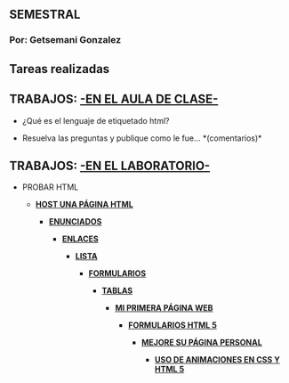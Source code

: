 <html>
<h2>SEMESTRAL</h2>
<p/>

<h3>Por: Getsemani Gonzalez</h3>
<p/>

<h2>Tareas realizadas</h2>
<p/>


<h2>TRABAJOS: <u>-EN EL AULA DE CLASE-</u></h2>
<p/>
<ul><li>¿Qué es el lenguaje de etiquetado html?</li></ul>
<p/>
<ul><li>Resuelva las preguntas y publique como le fue... *(comentarios)*</li></ul>
<p/>


<h2>TRABAJOS: <u>-EN EL LABORATORIO-</u></h2>
<p/>
<ul><li>PROBAR HTML<strong><a href="https://www.w3schools.com/code/tryit.asp?filename=G8G4420TMRC2">
<p/>
<ul><li>HOST UNA PÁGINA HTML<strong><a href="https://getsemani-gonzalez.github.io/About-Getsy/">
<p/>
<ul><li>ENUNCIADOS<strong><a href="https://www.w3schools.com/code/tryit.asp?filename=G8A76VU5A5XO">
<p/>
<ul><li>ENLACES<strong><a href="https://www.w3schools.com/code/tryit.asp?filename=G8G3DWMU6DNM">
<p/>
<ul><li>LISTA<strong><a href="https://www.w3schools.com/code/tryit.asp?filename=G8GBOTEWV05S">
<p/>
<ul><li>FORMULARIOS<strong><a href="https://www.w3schools.com/code/tryit.asp?filename=G8IAILCXHVEU">
<p/>
<ul><li>TABLAS<strong><a href="https://www.w3schools.com/code/tryit.asp?filename=G8PCSGJNCR1G">
<p/>
<ul><li>MI PRIMERA PÁGINA WEB<strong><a href="https://getsemani-gonzalez.github.io/About-Getsy/"> 
<p/> 
<ul><li>FORMULARIOS HTML 5<strong><a href="https://getsemani-gonzalez.github.io/Formulario-de-datos/">
<p/>
<ul><li>MEJORE SU PÁGINA PERSONAL<strong><a href="https://getsemani-gonzalez.github.io/Geo-Locations/">
<p/>
<ul><li>USO DE ANIMACIONES EN CSS Y HTML 5<strong><a href="https://getsemani-gonzalez.github.io/Getsemani-GGC/">
 <p/>
